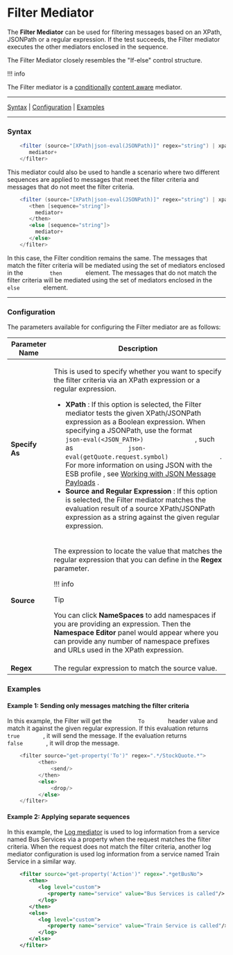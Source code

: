 # Filter Mediator

The **Filter Mediator** can be used for filtering messages based on an
XPath, JSONPath or a regular expression. If the test succeeds, the
Filter mediator executes the other mediators enclosed in the sequence.

The Filter Mediator closely resembles the "If-else" control structure.

!!! info

The Filter mediator is a
[conditionally](ESB-Mediators_119131045.html#ESBMediators-Content-awareness)
[content
aware](ESB-Mediators_119131045.html#ESBMediators-Content-awareness)
mediator.


------------------------------------------------------------------------

[Syntax](#FilterMediator-Syntax) \|
[Configuration](#FilterMediator-Configuration) \|
[Examples](#FilterMediator-Examples)

------------------------------------------------------------------------

### Syntax

``` java
    <filter (source="[XPath|json-eval(JSONPath)]" regex="string") | xpath="[XPath|json-eval(JSONPath)]">
       mediator+
    </filter>
```

This mediator could also be used to handle a scenario where two
different sequences are applied to messages that meet the filter
criteria and messages that do not meet the filter criteria.

``` java
    <filter (source="[XPath|json-eval(JSONPath)]" regex="string") | xpath="[XPath|json-eval(JSONPath)]">
       <then [sequence="string"]>
         mediator+
       </then>
       <else [sequence="string"]>
         mediator+
       </else>
    </filter>
```

In this case, the Filter condition remains the same. The messages that
match the filter criteria will be mediated using the set of mediators
enclosed in the `         then        ` element. The messages that do
not match the filter criteria will be mediated using the set of
mediators enclosed in the `         else        ` element.

------------------------------------------------------------------------

### Configuration

The parameters available for configuring the Filter mediator are as
follows:

<table>
<thead>
<tr class="header">
<th>Parameter Name</th>
<th>Description</th>
</tr>
</thead>
<tbody>
<tr class="odd">
<td><strong>Specify As</strong></td>
<td><p>This is used to specify whether you want to specify the filter criteria via an XPath expression or a regular expression.</p>
<ul>
<li><strong>XPath</strong> : If this option is selected, the Filter mediator tests the given XPath/JSONPath expression as a Boolean expression. When specifying a JSONPath, use the format <code>               json-eval(&lt;JSON_PATH&gt;)              </code> , such as <code>               json-eval(getQuote.request.symbol)              </code> . For more information on using JSON with the ESB profile , see <a href="https://docs.wso2.com/display/EI650/Working+with+JSON+Message+Payloads">Working with JSON Message Payloads</a> .</li>
<li><strong>Source and Regular Expression</strong> : If this option is selected, the Filter mediator matches the evaluation result of a source XPath/JSONPath expression as a string against the given regular expression.</li>
</ul></td>
</tr>
<tr class="even">
<td><strong>Source</strong></td>
<td><div class="content-wrapper">
<p>The expression to locate the value that matches the regular expression that you can define in the <strong>Regex</strong> parameter.</p>
!!! info
<p>Tip</p>
<p>You can click <strong>NameSpaces</strong> to add namespaces if you are providing an expression. Then the <strong>Namespace Editor</strong> panel would appear where you can provide any number of namespace prefixes and URLs used in the XPath expression.</p>

</div></td>
</tr>
<tr class="odd">
<td><strong>Regex</strong></td>
<td>The regular expression to match the source value.</td>
</tr>
</tbody>
</table>

###  Examples

#### Example 1: Sending only messages matching the filter criteria

In this example, the Filter will get the `         To        ` header
value and match it against the given regular expression. If this
evaluation returns `         true        ` , it will send the message.
If the evaluation returns `         false        ` , it will drop the
message.

``` java
    <filter source="get-property('To')" regex=".*/StockQuote.*">
          <then>
              <send/>
          </then>
          <else>
              <drop/>
          </else>
    </filter>
```

#### Example 2: Applying separate sequences

In this example, the [Log mediator](_Log_Mediator_) is used to log
information from a service named Bus Services via a property when the
request matches the filter criteria. When the request does not match the
filter criteria, another log mediator configuration is used log
information from a service named Train Service in a similar way.

``` xml
    <filter source="get-property('Action')" regex=".*getBusNo"> 
       <then> 
          <log level="custom"> 
             <property name="service" value="Bus Services is called"/> 
          </log> 
       </then> 
       <else> 
          <log level="custom"> 
             <property name="service" value="Train Service is called"/> 
          </log> 
       </else> 
    </filter>
```
